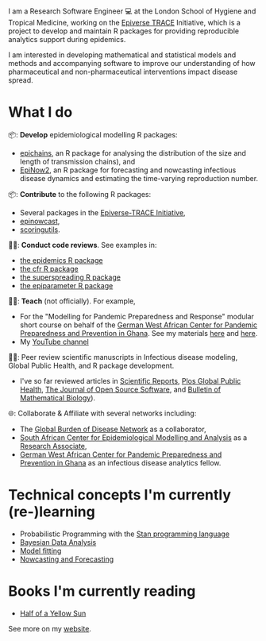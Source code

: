 I am a Research Software Engineer :computer: at the London School of Hygiene and Tropical 
Medicine, working on the [Epiverse TRACE](https://github.com/epiverse-trace) Initiative, 
which is a project to develop and maintain R packages for providing reproducible analytics 
support during epidemics.

I am interested in developing mathematical and statistical models and methods and accompanying software to improve our understanding of how pharmaceutical and non-pharmaceutical interventions impact disease spread.

# What I do

📦: **Develop** epidemiological modelling R packages:
  - [epichains](https://github.com/epiverse-trace/epichains), an R package for analysing the distribution of the size and length of transmission chains), and 
  - [EpiNow2](https://github.com/epiforecasts/EpiNow2), an R package for forecasting and nowcasting infectious disease dynamics and estimating the time-varying reproduction number.

📦: **Contribute** to the following R packages:

  - Several packages in the [Epiverse-TRACE Initiative](https://github.com/epiverse-trace/),
  - [epinowcast](https://github.com/epinowcast/epinowcast),
  - [scoringutils](https://epiforecasts.io/scoringutils/).

🕵️‍♂️: **Conduct code reviews**. See examples in:
  - [the epidemics R package](https://github.com/epiverse-trace/epidemics/pull/176#pullrequestreview-1925558435)
  - [the cfr R package](https://github.com/epiverse-trace/cfr/pull/78#pullrequestreview-1617135290)
  - [the superspreading R package](https://github.com/epiverse-trace/superspreading/pull/77#pullrequestreview-1833259711)
  - [the epiparameter R package](https://github.com/epiverse-trace/epiparameter/pull/341#pullrequestreview-2161323012)

👨‍🏫: **Teach** (not officially). For example,
  - For the "Modelling for Pandemic Preparedness and Response" modular short course on behalf of the [German West African Center for Pandemic Preparedness and Prevention in Ghana](https://g-wac.org/). See my materials [here](https://github.com/jamesmbaazam/intro-to-idd-modelling) and [here](https://github.com/jamesmbaazam/mppr).
  - My [YouTube channel](https://www.youtube.com/@JamesAzam)

🕵️‍♂️: Peer review scientific manuscripts in Infectious disease modeling, Global Public Health, and R package development.

  - I've so far reviewed articles in [Scientific Reports](https://www.nature.com/srep/), [Plos Global Public Health](https://journals.plos.org/globalpublichealth/), [The Journal of Open Source Software](https://joss.theoj.org/), and [Bulletin of Mathematical Biology](https://link.springer.com/journal/11538)).

🌐: Collaborate & Affiliate with several networks including:
  -  The [Global Burden of Disease Network](https://www.healthdata.org/research-analysis/gbd) as a collaborator,
  -  [South African Center for Epidemiological Modelling and Analysis](https://www.sacema.org/) as a [Research Associate](https://www.sacema.org/person/james-azam-phd/),
  -  [German West African Center for Pandemic Preparedness and Prevention in Ghana](https://g-wac.org/) as an infectious disease analytics fellow.

# Technical concepts I'm currently (re-)learning

- Probabilistic Programming with the [Stan programming language](https://mc-stan.org/)
- [Bayesian Data Analysis](https://www.bayesrulesbook.com/)
- [Model fitting](https://sbfnk.github.io/mfiidd/)
- [Nowcasting and Forecasting](https://nfidd.github.io/nfidd/)

# Books I'm currently reading

- [Half of a Yellow Sun](https://www.goodreads.com/book/show/18749.Half_of_a_Yellow_Sun)

See more on my [website](https://jamesmbaazam.github.io/).

